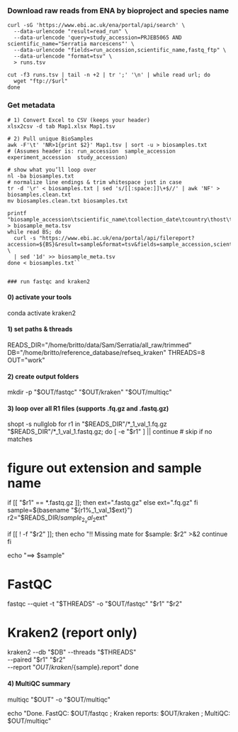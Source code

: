 ### Download raw reads from ENA by bioproject and species name

```
curl -sG 'https://www.ebi.ac.uk/ena/portal/api/search' \
  --data-urlencode "result=read_run" \
  --data-urlencode 'query=study_accession=PRJEB5065 AND scientific_name="Serratia marcescens"' \
  --data-urlencode "fields=run_accession,scientific_name,fastq_ftp" \
  --data-urlencode "format=tsv" \
  > runs.tsv

cut -f3 runs.tsv | tail -n +2 | tr ';' '\n' | while read url; do
  wget "ftp://$url"
done
```

### Get metadata
```
# 1) Convert Excel to CSV (keeps your header)
xlsx2csv -d tab Map1.xlsx Map1.tsv

# 2) Pull unique BioSamples
awk -F'\t' 'NR>1{print $2}' Map1.tsv | sort -u > biosamples.txt
# (Assumes header is: run_accession  sample_accession  experiment_accession  study_accession)

# show what you’ll loop over
nl -ba biosamples.txt
# normalize line endings & trim whitespace just in case
tr -d '\r' < biosamples.txt | sed 's/[[:space:]]\+$//' | awk 'NF' > biosamples.clean.txt
mv biosamples.clean.txt biosamples.txt

printf "biosample_accession\tscientific_name\tcollection_date\tcountry\thost\tisolation_source\tfirst_public\n" > biosample_meta.tsv
while read BS; do
  curl -s "https://www.ebi.ac.uk/ena/portal/api/filereport?accession=${BS}&result=sample&format=tsv&fields=sample_accession,scientific_name,collection_date,country,host,isolation_source,first_public" \
  | sed '1d' >> biosample_meta.tsv
done < biosamples.txt``


### run fastqc and kraken2
```
#### 0) activate your tools
conda activate kraken2

#### 1) set paths & threads
READS_DIR="/home/britto/data/Sam/Serratia/all_raw/trimmed"
DB="/home/britto/reference_database/refseq_kraken"
THREADS=8
OUT="work"

#### 2) create output folders
mkdir -p "$OUT/fastqc" "$OUT/kraken" "$OUT/multiqc"

#### 3) loop over all R1 files (supports .fq.gz and .fastq.gz)
shopt -s nullglob
for r1 in "$READS_DIR"/*_1_val_1.fq.gz "$READS_DIR"/*_1_val_1.fastq.gz; do
  [ -e "$r1" ] || continue  # skip if no matches

  # figure out extension and sample name
  if [[ "$r1" == *.fastq.gz ]]; then
    ext=".fastq.gz"
  else
    ext=".fq.gz"
  fi
  sample=$(basename "${r1%_1_val_1$ext}")
  r2="$READS_DIR/${sample}_2_val_2$ext"

  if [[ ! -f "$r2" ]]; then
    echo "!! Missing mate for $sample: $r2" >&2
    continue
  fi

  echo "==> $sample"
  # FastQC
  fastqc --quiet -t "$THREADS" -o "$OUT/fastqc" "$r1" "$r2"

  # Kraken2 (report only)
  kraken2 --db "$DB" --threads "$THREADS" \
          --paired "$r1" "$r2" \
          --report "$OUT/kraken/${sample}.report"
done

#### 4) MultiQC summary
multiqc "$OUT" -o "$OUT/multiqc"

echo "Done. FastQC: $OUT/fastqc ; Kraken reports: $OUT/kraken ; MultiQC: $OUT/multiqc"
```
